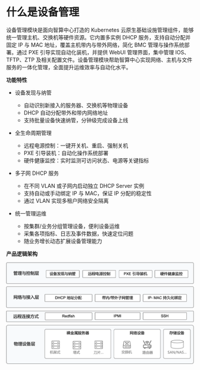 # 什么是设备管理

设备管理模块是面向智算中心打造的 Kubernetes 云原生基础设施管理组件，能够统一管理主机、交换机等硬件资源。它内置多实例 DHCP 服务，支持自动分配并固定 IP 与 MAC 地址，覆盖主机带内与带外网络，简化 BMC 管理与操作系统部署。通过 PXE 引导实现自动化装机，并提供 WebUI 管理界面，集中管理 IOS、TFTP、ZTP 及相关配置文件。设备管理模块帮助智算中心实现网络、主机与文件服务的一体化管理，全面提升运维效率与自动化水平。

**功能特性**

- 设备发现与纳管

    - 自动识别新接入的服务器、交换机等物理设备
    - DHCP 自动分配带外和带内网络地址
    - 支持批量设备快速纳管，分钟级完成设备上线

- 全生命周期管理

    - 远程电源控制：一键开关机、重启、强制关机
    - PXE 引导装机：自动化操作系统部署
    - 硬件健康监控：实时监测可访问状态、电源等关键指标

- 多子网 DHCP 服务

    - 在不同 VLAN 或子网内启动独立 DHCP Server 实例
    - 支持自动或手动绑定 IP 与 MAC，保证 IP 分配的稳定性
    - 通过 VLAN 实现多租户网络安全隔离

- 统一管理运维

    - 按集群/业务分组管理设备，便利设备运维
    - 采集各项指标、日志及事件数据，快速定位问题
    - 随业务增长动态扩展设备管理能力

**产品逻辑架构**

![逻辑架构图](../image/index-01.png)

